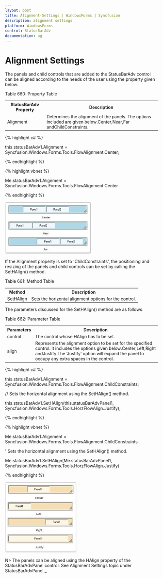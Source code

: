 ```yaml
---
layout: post
title: Alignment-Settings | WindowsForms | Syncfusion
description: alignment settings
platform: WindowsForms
control: StatusBarAdv
documentation: ug
---
```


# Alignment Settings

The panels and child controls that are added to the StatusBarAdv control can be aligned according to the needs of the user using the property given below.

Table 660: Property Table

<table>
<tr>
<th>
StatusBarAdv Property</th><th>
Description</th></tr>
<tr>
<td>
Alignment</td><td>
Determines the alignment of the panels. The options included are given below.Center,Near,Far andChildConstraints.</td></tr>
</table>


{% highlight c# %}



this.statusBarAdv1.Alignment = Syncfusion.Windows.Forms.Tools.FlowAlignment.Center;

{% endhighlight %}

{% highlight vbnet %}



Me.statusBarAdv1.Alignment = Syncfusion.Windows.Forms.Tools.FlowAlignment.Center

{% endhighlight %}

![](Overview_images/Overview_img73.jpeg) 



If the Alignment property is set to 'ChildConstraints', the positioning and resizing of the panels and child controls can be set by calling the SetHAlign() method.

Table 661: Method Table

<table>
<tr>
<th>
Method</th><th>
Description</th></tr>
<tr>
<td>
SetHAlign</td><td>
Sets the horizontal alignment options for the control.</td></tr>
</table>


The parameters discussed for the SetHAlign() method are as follows.

Table 662: Parameter Table

<table>
<tr>
<th>
Parameters</th><th>
Description</th></tr>
<tr>
<td>
control</td><td>
The control whose HAlign has to be set.</td></tr>
<tr>
<td>
align</td><td>
Represents the alignment option to be set for the specified control. It includes the options given below.Center,Left,Right andJustify.The 'Justify' option will expand the panel to occupy any extra spaces in the control.</td></tr>
</table>


{% highlight c# %}



this.statusBarAdv1.Alignment = Syncfusion.Windows.Forms.Tools.FlowAlignment.ChildConstraints;



// Sets the horizontal alignment using the SetHAlign() method.

this.statusBarAdv1.SetHAlign(this.statusBarAdvPanel1, Syncfusion.Windows.Forms.Tools.HorzFlowAlign.Justify);

{% endhighlight %}

{% highlight vbnet %}



Me.statusBarAdv1.Alignment = Syncfusion.Windows.Forms.Tools.FlowAlignment.ChildConstraints



' Sets the horizontal alignment using the SetHAlign() method.

Me.statusBarAdv1.SetHAlign(Me.statusBarAdvPanel1, Syncfusion.Windows.Forms.Tools.HorzFlowAlign.Justify)

{% endhighlight %}

![](Overview_images/Overview_img74.jpeg) 


N> The panels can be aligned using the HAlign property of the StatusBarAdvPanel control. See Alignment Settings topic under StatusBarAdvPanel._

